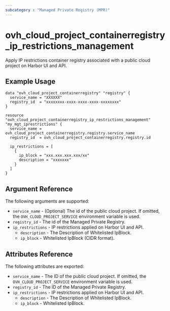 ```yaml
---
subcategory : "Managed Private Registry (MPR)"
---
```


# ovh_cloud_project_containerregistry_ip_restrictions_management

Apply IP restrictions container registry associated with a public cloud project on Harbor UI and API.

## Example Usage

```hcl
data "ovh_cloud_project_containerregistry" "registry" {
  service_name = "XXXXXX"
  registry_id  = "xxxxxxxx-xxxx-xxxx-xxxx-xxxxxxxx"
}

resource "ovh_cloud_project_containerregistry_ip_restrictions_management" "my_mgt_iprestrictions" {
  service_name = ovh_cloud_project_containerregistry.registry.service_name
  registry_id  = ovh_cloud_project_containerregistry.registry.id

  ip_restrictions = [
    { 
      ip_block = "xxx.xxx.xxx.xxx/xx"
      description = "xxxxxxx"
    }
  ]
}
```

## Argument Reference

The following arguments are supported:

* `service_name` - (Optional) The id of the public cloud project. If omitted, the `OVH_CLOUD_PROJECT_SERVICE` environment variable is used.
* `registry_id` - The id of the Managed Private Registry.
* `ip_restrictions` - IP restrictions applied on Harbor UI and API.
    * `description` - The Description of Whitelisted IpBlock.
    * `ip_block` - Whitelisted IpBlock (CIDR format).

## Attributes Reference

The following attributes are exported:

* `service_name` - The ID of the public cloud project. If omitted, the `OVH_CLOUD_PROJECT_SERVICE` environment variable is used.
* `registry_id` - The ID of the Managed Private Registry.
* `ip_restrictions` - IP restrictions applied on Harbor UI and API.
    * `description` - The Description of Whitelisted IpBlock.
    * `ip_block` - Whitelisted IpBlock.